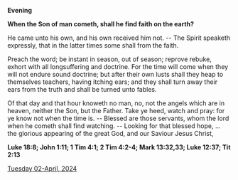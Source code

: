 **Evening**

**When the Son of man cometh, shall he find faith on the earth?**
 
He came unto his own, and his own received him not. -- The Spirit speaketh expressly, that in the latter times some shall from the faith.
 
Preach the word; be instant in season, out of season; reprove rebuke, exhort with all longsuffering and doctrine. For the time will come when they will not endure sound doctrine; but after their own lusts shall they heap to themselves teachers, having itching ears; and they shall turn away their ears from the truth and shall be turned unto fables.
 
Of that day and that hour knoweth no man, no, not the angels which are in heaven, neither the Son, but the Father. Take ye heed, watch and pray: for ye know not when the time is. -- Blessed are those servants, whom the lord when he cometh shall find watching. -- Looking for that blessed hope, ... the glorious appearing of the great God, and our Saviour Jesus Christ,  

**Luke 18:8; John 1:11; 1 Tim 4:1; 2 Tim 4:2-4; Mark 13:32,33; Luke 12:37; Tit 2:13**

[Tuesday 02-April, 2024](https://t.me/daily_light)
